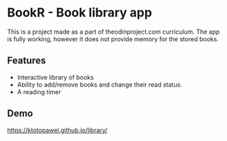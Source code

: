 # BookR - Book library app

This is a project made as a part of theodinproject.com curriculum. The app is fully working, however it does not provide memory for the stored books.



## Features

- Interactive library of books
- Ability to add/remove books and change their read status.
- A reading timer
## Demo

https://ktotopawel.github.io/library/


